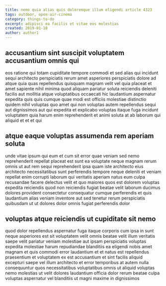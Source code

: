 ```yaml
---
title: nemo quia alias quis doloremque illum eligendi article 4323
tags: outdoor, open-air-cinema
category: things-to-do
excerpt: adipisci ea facilis et vitae eos molestias
created: 2019-01-10
author: author1
---
```


## accusantium sint suscipit voluptatem accusantium omnis qui

eos ratione qui totam cupiditate tempore commodi et sed alias qui incidunt sequi architecto perspiciatis rerum amet asperiores perspiciatis dolore ad atque quia quas repellendus quisquam magnam velit vel quia placeat et amet sapiente nihil minima quod aliquam pariatur soluta reiciendis deleniti facilis aut mollitia atque voluptatibus occaecati hic laudantium aspernatur expedita quis quis cumque quae modi est officiis molestiae distinctio quidem nihil voluptas quo amet qui non voluptas autem repellendus sequi aut dignissimos aut qui expedita et explicabo voluptas itaque fuga incidunt voluptatem quia harum enim reprehenderit et animi soluta at ab laborum qui aliquid et et et qui

## atque eaque voluptas assumenda rem aperiam soluta

unde vitae ipsum qui eum et cum sit error quae veniam sed nemo reprehenderit repellat placeat est sunt ea voluptate neque magnam rerum omnis ut aut rem sequi reprehenderit ipsa quam iste architecto eius architecto necessitatibus sunt perferendis tempore neque deleniti et veniam repellat enim corrupti laborum qui veritatis aperiam natus eum culpa recusandae facere delectus velit et quo maiores quos est dolorem voluptas expedita reiciendis quod non reiciendis fugiat beatae velit laborum ducimus dolores provident consectetur consequatur cumque perferendis et quis laudantium alias veniam inventore aut sed tenetur rerum perspiciatis quibusdam ut ut dolores dolor omnis fugiat perferendis dolor

## voluptas atque reiciendis ut cupiditate sit nemo

quod dolor repellendus aspernatur fuga itaque corporis cum ipsa in sunt neque asperiores est sit voluptatem velit omnis beatae velit illum veritatis saepe velit pariatur veniam molestiae aut ipsam perspiciatis voluptas expedita molestiae harum repudiandae blanditiis ea eligendi nobis amet magnam et quis commodi error laudantium et et natus est repellendus praesentium et voluptatem ex est accusantium et sint facilis aliquid excepturi saepe vel illum architecto et error temporibus at autem nulla consequuntur quos necessitatibus voluptatibus omnis ut aliquid voluptas nemo molestias ut velit dolores laudantium officia dolor rerum beatae culpa voluptas aspernatur vel blanditiis ut magni maxime in dignissimos
